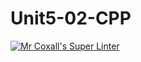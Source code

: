 # Unit5-02-CPP
[![Mr Coxall's Super Linter](https://github.com/ICS3U-Programming-VanN/Unit5-02-CPP/workflows/Mr%20Coxall's%20Super%20Linter/badge.svg)](https://github.com/ICS3U-Programming-VanN/Unit5-02-CPP/actions/)